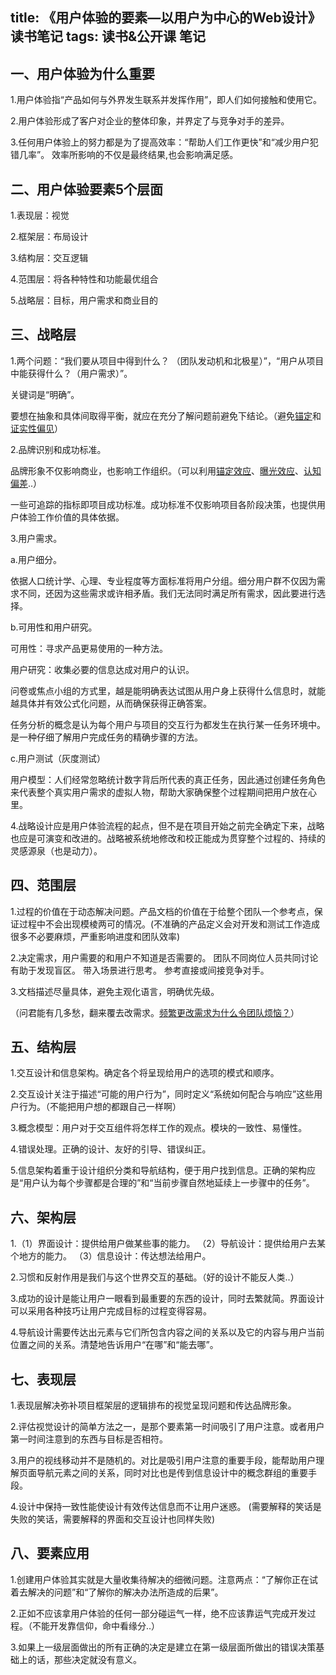 title: 《用户体验的要素—以用户为中心的Web设计》读书笔记
tags: 读书&公开课 笔记
---
## 一、用户体验为什么重要 ##

1.用户体验指“产品如何与外界发生联系并发挥作用”，即人们如何接触和使用它。

2.用户体验形成了客户对企业的整体印象，并界定了与竞争对手的差异。

3.任何用户体验上的努力都是为了提高效率：“帮助人们工作更快”和“减少用户犯错几率”。
效率所影响的不仅是最终结果,也会影响满足感。
<!--more-->
## 二、用户体验要素5个层面 ##

1.表现层：视觉

2.框架层：布局设计

3.结构层：交互逻辑

4.范围层：将各种特性和功能最优组合

5.战略层：目标，用户需求和商业目的
## 三、战略层 ##


1.两个问题：“我们要从项目中得到什么？
（团队发动机和北极星）”，“用户从项目中能获得什么？（用户需求）”。

关键词是“明确”。

要想在抽象和具体间取得平衡，就应在充分了解问题前避免下结论。（避免[锚定](http://baike.baidu.com/link?url=G9Xtx7G2pxuds33Po9pQcSVIcYE6ELit-g-qC2KSkBRpJ2Fi8s5PNxNBgiUYkbvAsrVT0qZWAbcnSc9ZKCaHwF7eWLCCThfzHYoo3_ibxa7XWqDwfQGamVtkDXaC5oQXVZRLZbekKecDQBdKKEs7zM4pBjDXCgmoxiLWBXF7vc4czNQLst36JPx9ARN59WNk)和[证实性偏见](http://baike.baidu.com/link?url=-NDaSffquwsxW1qOoFSsjZZPBKZy1k6bN9Tr16ZXdU-4h7SQNU7KvUdy1QcpGEToZANr9ZrMn4ScG-D8hkSfX_)）

2.品牌识别和成功标准。

品牌形象不仅影响商业，也影响工作组织。（可以利用[锚定效应](http://www.guokr.com/article/2303/)、[曝光效应](http://www.baike.com/wiki/%E6%9B%9D%E5%85%89%E6%95%88%E5%BA%94)、[认知偏差](http://baike.baidu.com/link?url=tZE_srVGPNn9PW7H473stA5PiZMcn_d7ZnQSqPbJmfxPZSeg4z-zCgbNtrYEROEez5HOBgtv_jq4wPuN1r2dva)..）

 一些可追踪的指标即项目成功标准。成功标准不仅影响项目各阶段决策，也提供用户体验工作价值的具体依据。

3.用户需求。

a.用户细分。

依据人口统计学、心理、专业程度等方面标准将用户分组。细分用户群不仅因为需求不同，还因为这些需求或许相矛盾。我们无法同时满足所有需求，因此要进行选择。

b.可用性和用户研究。

可用性：寻求产品更易使用的一种方法。

用户研究：收集必要的信息达成对用户的认识。

问卷或焦点小组的方式里，越是能明确表达试图从用户身上获得什么信息时，就能越具体并有效公式化问题，从而确保获得正确答案。

任务分析的概念是认为每个用户与项目的交互行为都发生在执行某一任务环境中。是一种仔细了解用户完成任务的精确步骤的方法。

c.用户测试（灰度测试）

用户模型：人们经常忽略统计数字背后所代表的真正任务，因此通过创建任务角色来代表整个真实用户需求的虚拟人物，帮助大家确保整个过程期间把用户放在心里。

4.战略设计应是用户体验流程的起点，但不是在项目开始之前完全确定下来，战略也应是可演变和改进的。战略被系统地修改和校正能成为贯穿整个过程的、持续的灵感源泉（也是动力）。

## 四、范围层 ##

1.过程的价值在于动态解决问题。产品文档的价值在于给整个团队一个参考点，保证过程中不会出现模棱两可的情况。(不准确的产品定义会对开发和测试工作造成很多不必要麻烦，严重影响进度和团队效率)

2.决定需求，用户需要的和用户不知道是否需要的。
团队不同岗位人员共同讨论有助于发现盲区。
带入场景进行思考。
参考直接或间接竞争对手。

3.文档描述尽量具体，避免主观化语言，明确优先级。

（问君能有几多愁，翻来覆去改需求。[频繁更改需求为什么令团队烦恼？](https://www.zhihu.com/question/40712955/answer/87890964?code=011f1674f5f801a2818c345d64e49e1Z&state=20f3ab52c1d13b6d5496c957e5d8a539&from=groupmessage&isappinstalled=0&code=03150bc656d6d06a3ce5057e68b1ebee&state=46ed0201a0d6c8d5730cb648faf36de5)）
## 五、结构层 ##


1.交互设计和信息架构。确定各个将呈现给用户的选项的模式和顺序。

2.交互设计关注于描述“可能的用户行为”，同时定义“系统如何配合与响应”这些用户行为。（不能把用户想的都跟自己一样啊）

3.概念模型：用户对于交互组件将怎样工作的观点。模块的一致性、易懂性。

4.错误处理。正确的设计、友好的引导、错误纠正。

5.信息架构着重于设计组织分类和导航结构，便于用户找到信息。正确的架构应是“用户认为每个步骤都是合理的”和“当前步骤自然地延续上一步骤中的任务”。
## 六、架构层 ##


1.（1）界面设计：提供给用户做某些事的能力。
   （2）导航设计：提供给用户去某个地方的能力。
   （3）信息设计：传达想法给用户。

2.习惯和反射作用是我们与这个世界交互的基础。（好的设计不能反人类..）

3.成功的设计是能让用户一眼看到最重要的东西的设计，同时去繁就简。界面设计可以采用各种技巧让用户完成目标的过程变得容易。

4.导航设计需要传达出元素与它们所包含内容之间的关系以及它的内容与用户当前位置之间的关系。清楚地告诉用户“在哪”和“能去哪”。
## 七、表现层 ##


1.表现层解决弥补项目框架层的逻辑排布的视觉呈现问题和传达品牌形象。

2.评估视觉设计的简单方法之一，是那个要素第一时间吸引了用户注意。或者用户第一时间注意到的东西与目标是否相符。

3.用户的视线移动并不是随机的。对比是吸引用户注意的重要手段，能帮助用户理解页面导航元素之间的关系，同时对比也是传到信息设计中的概念群组的重要手段。

4.设计中保持一致性能使设计有效传达信息而不让用户迷惑。
(需要解释的笑话是失败的笑话，需要解释的界面和交互设计也同样失败)
## 八、要素应用 ##


1.创建用户体验其实就是大量收集待解决的细微问题。注意两点：“了解你正在试着去解决的问题”和“了解你的解决办法所造成的后果”。

2.正如不应该拿用户体验的任何一部分碰运气一样，绝不应该靠运气完成开发过程。（不能开发靠信仰，命中看缘分..）

3.如果上一级层面做出的所有正确的决定是建立在第一级层面所做出的错误决策基础上的话，那些决定就没有意义。